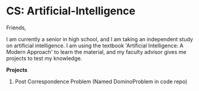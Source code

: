 # CS: Artificial-Intelligence
Friends,

I am currently a senior in high school, and I am taking an independent study on artificial intelligence. I am using the textbook 'Artificial Intelligence: A Modern Approach' to learn the material, and my faculty advisor gives me projects to test my knowledge.

**Projects**
1) Post Correspondence Problem (Named DominoProblem in code repo)
